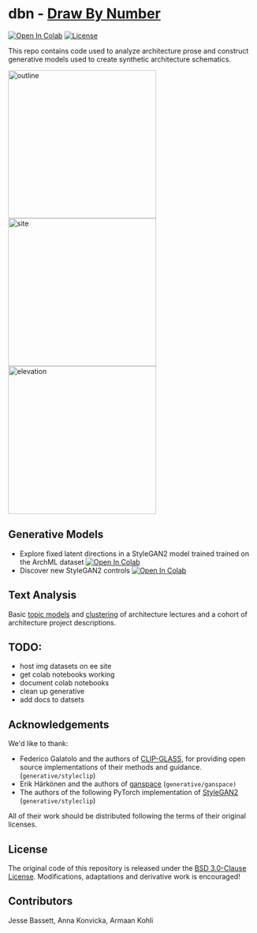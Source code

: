 # dbn - [Draw By Number](https://jessebassett.net/Thesis.html)

[![Open In Colab](https://colab.research.google.com/assets/colab-badge.svg)](https://colab.research.google.com/github/armaank/dbn/blob/main/dbn/Explore.ipynb)
[![License](https://img.shields.io/badge/License-BSD_3--Clause-blue.svg)](https://opensource.org/licenses/BSD-3-Clause)


This repo contains code used to analyze architecture prose and construct generative models used to create synthetic architecture schematics.

<img src="https://github.com/armaank/dbn/blob/main/img/outline.gif" alt="outline" width="300"> <img src="https://github.com/armaank/dbn/blob/main/img/site.gif" alt="site" width="300"> <img src="https://github.com/armaank/dbn/blob/main/img/elevation.gif" alt="elevation" width="300">


## Generative Models
* Explore fixed latent directions in a StyleGAN2 model trained trained on the ArchML dataset [![Open In Colab](https://colab.research.google.com/assets/colab-badge.svg)](https://colab.research.google.com/github/armaank/dbn/blob/main/dbn/Explore.ipynb)
* Discover new StyleGAN2 controls [![Open In Colab](https://colab.research.google.com/assets/colab-badge.svg)](https://colab.research.google.com/github/armaank/dbn/blob/main/dbn/RepresentationSpace.ipynb)

## Text Analysis 

Basic [topic models](https://colab.research.google.com/github/armaank/dbn/blob/main/text-analysis/topicmodel.ipynb) and [clustering](https://colab.research.google.com/github/armaank/dbn/blob/main/text-analysis/umap.ipynb) of architecture lectures and a cohort of architecture project descriptions. 

## TODO:
* host img datasets on ee site 
* get colab notebooks working
* document colab notebooks
* clean up generative
* add docs to datsets

## Acknowledgements
We'd like to thank:

* Federico Galatolo and the authors of [CLIP-GLASS](https://github.com/galatolofederico/clip-glass),
for providing open source implementations of their methods and guidance. (`generative/styleclip`) 
* Erik Härkönen and the authors of [ganspace](https://github.com/harskish/ganspace) (`generative/ganspace)`
* The authors of the following PyTorch implementation of [StyleGAN2](https://github.com/adriansahlman/stylegan2_pytorch) (`generative/styleclip`)

All of their work should be distributed following the terms of their original licenses. 

## License

The original code of this repository is  released under the [BSD 3.0-Clause License](https://github.com/armaank/dbn/blob/main/LICENSE). Modifications, adaptations and derivative work is encouraged! 


## Contributors

Jesse Bassett, Anna Konvicka, Armaan Kohli 

